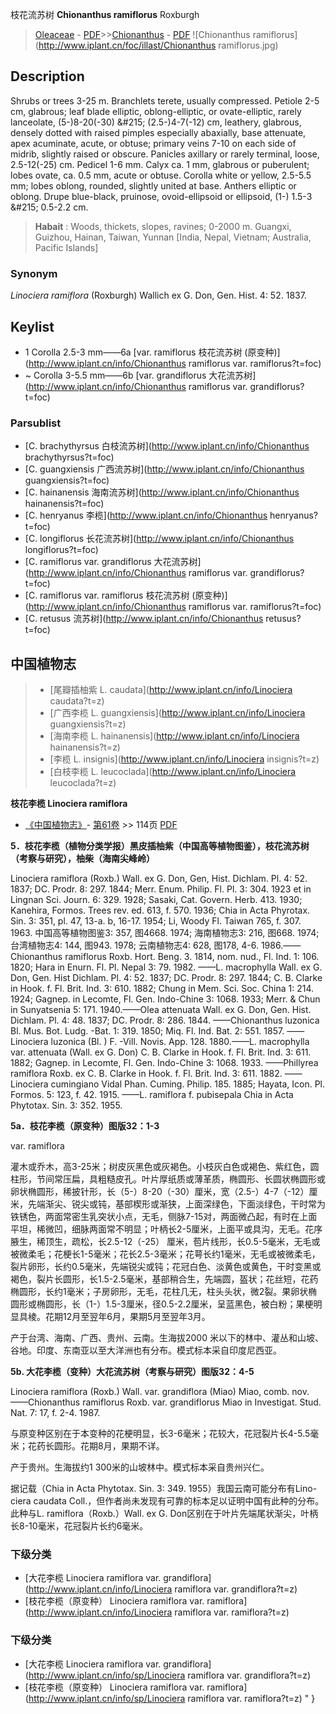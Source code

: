 枝花流苏树 **Chionanthus ramiflorus** Roxburgh

> [Oleaceae](http://www.iplant.cn/info/Oleaceae?t=foc) - [PDF](http://www.iplant.cn/foc/pdf/Oleaceae.pdf)>>[Chionanthus](http://www.iplant.cn/info/Chionanthus?t=foc) - [PDF](http://www.iplant.cn/foc/pdf/Chionanthus.pdf)
![Chionanthus ramiflorus](http://www.iplant.cn/foc/illast/Chionanthus ramiflorus.jpg)

## Description

Shrubs or trees 3-25 m. Branchlets terete, usually compressed. Petiole 2-5 cm, glabrous; leaf blade elliptic, oblong-elliptic, or ovate-elliptic, rarely lanceolate, (5-)8-20(-30) &amp;#215; (2.5-)4-7(-12) cm, leathery, glabrous, densely dotted with raised pimples especially abaxially, base attenuate, apex acuminate, acute, or obtuse; primary veins 7-10 on each side of midrib, slightly raised or obscure. Panicles axillary or rarely terminal, loose, 2.5-12(-25) cm. Pedicel 1-6 mm. Calyx ca. 1 mm, glabrous or puberulent; lobes ovate, ca. 0.5 mm, acute or obtuse. Corolla white or yellow, 2.5-5.5 mm; lobes oblong, rounded, slightly united at base. Anthers elliptic or oblong. Drupe blue-black, pruinose, ovoid-ellipsoid or ellipsoid, (1-) 1.5-3 &amp;#215; 0.5-2.2 cm.


> **Habait** : 
> Woods, thickets, slopes, ravines; 0-2000 m. Guangxi, Guizhou, Hainan, Taiwan, Yunnan [India, Nepal, Vietnam; Australia, Pacific Islands]

### Synonym
*Linociera ramiflora* (Roxburgh) Wallich ex G. Don, Gen. Hist. 4: 52. 1837.


## Keylist

* 1 Corolla 2.5-3 mm——6a  [var. ramiflorus 枝花流苏树 (原变种)](http://www.iplant.cn/info/Chionanthus ramiflorus var. ramiflorus?t=foc)
* ~ Corolla 3-5.5 mm——6b  [var. grandiflorus 大花流苏树](http://www.iplant.cn/info/Chionanthus ramiflorus var. grandiflorus?t=foc)

### Parsublist

* [C.  brachythyrsus  白枝流苏树](http://www.iplant.cn/info/Chionanthus brachythyrsus?t=foc)
* [C.  guangxiensis  广西流苏树](http://www.iplant.cn/info/Chionanthus guangxiensis?t=foc)
* [C.  hainanensis  海南流苏树](http://www.iplant.cn/info/Chionanthus hainanensis?t=foc)
* [C.  henryanus  李榄](http://www.iplant.cn/info/Chionanthus henryanus?t=foc)
* [C.  longiflorus  长花流苏树](http://www.iplant.cn/info/Chionanthus longiflorus?t=foc)
* [C.  ramiflorus var. grandiflorus  大花流苏树](http://www.iplant.cn/info/Chionanthus ramiflorus var. grandiflorus?t=foc)
* [C.  ramiflorus var. ramiflorus  枝花流苏树 (原变种)](http://www.iplant.cn/info/Chionanthus ramiflorus var. ramiflorus?t=foc)
* [C.  retusus  流苏树](http://www.iplant.cn/info/Chionanthus retusus?t=foc)


## 中国植物志

> * [尾瓣插柚紫  L.  caudata](http://www.iplant.cn/info/Linociera caudata?t=z)
> * [广西李榄  L.  guangxiensis](http://www.iplant.cn/info/Linociera guangxiensis?t=z)
> * [海南李榄  L.  hainanensis](http://www.iplant.cn/info/Linociera hainanensis?t=z)
> * [李榄  L.  insignis](http://www.iplant.cn/info/Linociera insignis?t=z)
> * [白枝李榄  L.  leucoclada](http://www.iplant.cn/info/Linociera leucoclada?t=z)


**枝花李榄 Linociera ramiflora**

* [《中国植物志》](http://www.iplant.cn/frps)- [第61卷](http://www.iplant.cn/frps/vol/61) >> 114页 [PDF](http://www.iplant.cn/frps/pdf/61/114a.PDF)


**5．枝花李榄（植物分类学报）黑皮插柚紫（中国高等植物图鉴），枝花流苏树（考察与研究），柚柴（海南尖峰岭）**

Linociera ramiflora (Roxb.) Wall. ex G. Don, Gen, Hist. Dichlam. Pl. 4: 52. 1837; DC. Prodr. 8: 297. 1844; Merr. Enum. Philip. Fl. Pl. 3: 304. 1923 et in Lingnan Sci. Journ. 6: 329. 1928; Sasaki, Cat. Govern. Herb. 413. 1930; Kanehira, Formos. Trees rev. ed. 613, f. 570. 1936; Chia in Acta Phyrotax. Sin. 3: 351, pl. 47, 13-a. b, 16-17. 1954; Li, Woody Fl. Taiwan 765, f. 307. 1963. 中国高等植物图鉴3: 357, 图4668. 1974; 海南植物志3: 216, 图668. 1974; 台湾植物志4: 144, 图943. 1978; 云南植物志4: 628, 图178, 4-6. 1986.——Chionanthus ramiflorus Roxb. Hort. Beng. 3. 1814, nom. nud., Fl. Ind. 1: 106. 1820; Hara in Enurn. Fl. Pl. Nepal 3: 79. 1982. ——L. macrophylla Wall. ex G. Don, Gen. Hist Dichlam. Pl. 4: 52. 1837; DC. Prodr. 8: 297. 1844; C. B. Clarke in Hook. f. Fl. Brit. Ind. 3: 610. 1882; Chung in Mem. Sci. Soc. China 1: 214. 1924; Gagnep. in Lecomte, Fl. Gen. Indo-Chine 3: 1068. 1933; Merr. & Chun in Sunyatsenia 5: 171. 1940.——Olea attenuata Wall. ex G. Don, Gen. Hist. Dichlam. Pl. 4: 48. 1837; DC. Prodr. 8: 286. 1844. ——Chionanthus luzonica Bl. Mus. Bot. Ludg. -Bat. 1: 319. 1850; Miq. Fl. Ind. Bat. 2: 551. 1857. ——Linociera luzonica (Bl. ) F. -Vill. Novis. App. 128. 1880.——L. macrophylla var. attenuata (Wall. ex G. Don) C. B. Clarke in Hook. f. Fl. Brit. Ind. 3: 611. 1882; Gagnep. in Lecomte, Fl. Gen. Indo-Chine 3: 1068. 1933. ——Phillyrea ramiflora Roxb. ex C. B. Clarke in Hook. f. Fl. Brit. Ind. 3: 611. 1882. ——Linociera cumingiano Vidal Phan. Cuming. Philip. 185. 1885; Hayata, Icon. Pl. Formos. 5: 123, f. 42. 1915. ——L. ramiflora f. pubisepala Chia in Acta Phytotax. Sin. 3: 352. 1955.

**5a．枝花李榄（原变种）图版32：1-3**

var. ramiflora

灌木或乔木，高3-25米；树皮灰黑色或灰褐色。小枝灰白色或褐色、紫红色，圆柱形，节间常压扁，具粗糙皮孔。叶片厚纸质或薄革质，椭圆形、长圆状椭圆形或卵状椭圆形，稀披针形，长（5-）8-20（-30）厘米，宽（2.5-）4-7（-12）厘米，先端渐尖、锐尖或钝，基部楔形或渐狭，上面深绿色，下面淡绿色，干时常为铁锈色，两面常密生乳突状小点，无毛，侧脉7-15对，两面微凸起，有时在上面平坦，稀微凹，细脉两面常不明显；叶柄长2-5厘米，上面平或具沟，无毛。花序腋生，稀顶生，疏松，长2.5-12（-25） 厘米，苞片线形，长0.5-5毫米，无毛或被微柔毛；花梗长1-5毫米；花长2.5-3毫米；花萼长约1毫米，无毛或被微柔毛，裂片卵形，长约0.5毫米，先端锐尖或钝；花冠白色、淡黄色或黄色，干时变黑或褐色，裂片长圆形，长1.5-2.5毫米，基部稍合生，先端圆，盔状；花丝短，花药椭圆形，长约1毫米；子房卵形，无毛，花柱几无，柱头头状，微2裂。果卵状椭圆形或椭圆形，长（1-）1.5-3厘米，径0.5-2.2厘米，呈蓝黑色，被白粉；果梗明显具棱。花期12月至翌年6月，果期5月至翌年3月。

产于台湾、海南、广西、贵州、云南。生海拔2000 米以下的林中、灌丛和山坡、谷地。印度、东南亚以至大洋洲也有分布。模式标本采自印度尼西亚。

**5b. 大花李榄（变种）大花流苏树（考察与研究）图版32：4-5**

Linociera ramiflora (Roxb.) Wall. var. grandiflora (Miao) Miao, comb. nov. ——Chionanthus ramiflorus Roxb. var. grandiflorus Miao in Investigat. Stud. Nat. 7: 17, f. 2-4. 1987.

与原变种区别在于本变种的花梗明显，长3-6毫米；花较大，花冠裂片长4-5.5毫米；花药长圆形。花期8月，果期不详。

产于贵州。生海拔约1 300米的山坡林中。模式标本采自贵州兴仁。

据记载（Chia in Acta Phytotax. Sin. 3: 349. 1955）我国云南可能分布有Lino-ciera caudata Coll.，但作者尚未发现有可靠的标本足以证明中国有此种的分布。此种与L. ramiflora（Roxb.）Wall. ex G. Don区别在于叶片先端尾状渐尖，叶柄长8-10毫米，花冠裂片长约6毫米。

### 下级分类
* [大花李榄  Linociera ramiflora var. grandiflora](http://www.iplant.cn/info/Linociera ramiflora var. grandiflora?t=z)
* [枝花李榄（原变种）  Linociera ramiflora var. ramiflora](http://www.iplant.cn/info/Linociera ramiflora var. ramiflora?t=z)

### 下级分类
* [大花李榄  Linociera ramiflora var. grandiflora](http://www.iplant.cn/info/sp/Linociera ramiflora var. grandiflora?t=z)
* [枝花李榄（原变种）  Linociera ramiflora var. ramiflora](http://www.iplant.cn/info/sp/Linociera ramiflora var. ramiflora?t=z)
"
}